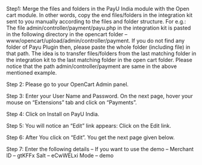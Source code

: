 Step1:
Merge the files and folders in the PayU India module with the Open cart module. In other words, copy the end files/folders in the integration kit sent to you manually according to the files and folder structure.
For e.g.: The file admin/controller/payment/payu.php in the integration kit is pasted in the following directory in the opencart folder – www/opencart/upload/admin/controller/payment.
If you do not find any folder of Payu Plugin then, please paste the whole folder (including file) in that path.
The idea is to transfer files/folders from the last matching folder in the integration kit to the last matching folder in the open cart folder. Please notice that the path admin/controller/payment are same in the above mentioned example.

Step 2:
Please go to your OpenCart Admin panel.

Step 3:
Enter your User Name and Password. On the next page, hover your mouse on “Extensions” tab and click on “Payments”.

Step 4:
Click on Install on PayU India.

Step 5: 
You will notice an “Edit” link appears: Click on the Edit link.

Step 6: 
After You click on “Edit”. You get the next page given below.

Step 7: Enter the following details –
If you want to use the demo –
Merchant ID – gtKFFx
Salt – eCwWELxi
Mode – demo


